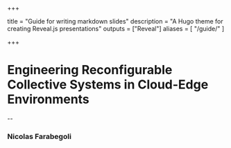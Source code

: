  
+++

title = "Guide for writing markdown slides"
description = "A Hugo theme for creating Reveal.js presentations"
outputs = ["Reveal"]
aliases = [
    "/guide/"
]

+++

# Engineering Reconfigurable Collective Systems in Cloud-Edge Environments

--

### Nicolas Farabegoli